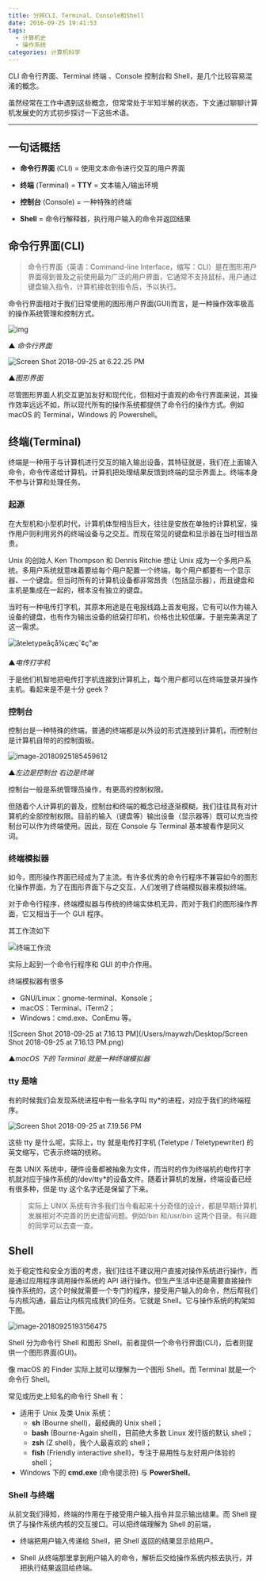 ```yaml
---
title: 分辨CLI、Terminal、Console和Shell
date: 2016-09-25 19:41:53
tags:
  - 计算机史
  - 操作系统
categories: 计算机科学
---
```


CLI 命令行界面、Terminal 终端 、Console 控制台和 Shell，是几个比较容易混淆的概念。

虽然经常在工作中遇到这些概念，但常常处于半知半解的状态，下文通过聊聊计算机发展史的方式初步探讨一下这些术语。

---

## 一句话概括

- **命令行界面** (CLI) = 使用文本命令进行交互的用户界面
- **终端** (Terminal) = **TTY** = 文本输入/输出环境
- **控制台** (Console) = 一种特殊的终端
- **Shell** = 命令行解释器，执行用户输入的命令并返回结果

  <!--more-->

## 命令行界面(CLI)

> 命令行界面（英语：Command-line Interface，缩写：CLI）是在图形用户界面得到普及之前使用最为广泛的用户界面，它通常不支持鼠标，用户通过键盘输入指令，计算机接收到指令后，予以执行。

命令行界面相对于我们日常使用的图形用户界面(GUI)而言，是一种操作效率极高的操作系统管理和控制方式。

![img](https://ws1.sinaimg.cn/large/006tNbRwgy1fvlv5nqqouj30sg0lc13p.jpg)

▲ _命令行界面_

![Screen Shot 2018-09-25 at 6.22.25 PM](https://ws3.sinaimg.cn/large/006tNbRwgy1fvlyss3e4ij31kw0w0hdt.jpg)

▲*图形界面*

尽管图形界面人机交互更加友好和现代化，但相对于直观的命令行界面来说，其操作效率远远不如，所以现代所有的操作系统都提供了命令行的操作方式。例如 macOS 的 Terminal，Windows 的 Powershell。

## 终端(Terminal)

终端是一种用于与计算机进行交互的输入输出设备，其特征就是，我们在上面输入命令，命令传递给计算机，计算机把处理结果反馈到终端的显示界面上。终端本身不参与计算和处理任务。

### 起源

在大型机和小型机时代，计算机体型相当巨大，往往是安放在单独的计算机室，操作用户则利用另外的终端设备与之交互。而现在常见的键盘和显示器在当时相当昂贵。

Unix 的创始人 Ken Thompson 和 Dennis Ritchie 想让 Unix 成为一个多用户系统。多用户系统就意味着要给每个用户配置一个终端，每个用户都要有一个显示器、一个键盘。但当时所有的计算机设备都非常昂贵（包括显示器），而且键盘和主机是集成在一起的，根本没有独立的键盘。

当时有一种电传打字机，其原本用途是在电报线路上首发电报，它有可以作为输入设备的键盘，也有作为输出设备的纸袋打印机，价格也比较低廉。于是完美满足了这一需求。

![âteletypeâçå¾çæç´¢ç"æ](https://ws2.sinaimg.cn/large/006tNbRwgy1fvlz3a5vymj30sg0lcjyz.jpg)

▲*电传打字机*

于是他们机智地把电传打字机连接到计算机上，每个用户都可以在终端登录并操作主机。看起来是不是十分 geek？

### 控制台

控制台是一种特殊的终端，普通的终端都是以外设的形式连接到计算机，而控制台是计算机自带的的控制面板。

![image-20180925185459612](https://ws1.sinaimg.cn/large/006tNbRwgy1fvlzgz7sv2j30m80godxj.jpg)

▲*左边是控制台 右边是终端*

控制台一般是系统管理员操作，有更高的控制权限。

但随着个人计算机的普及，控制台和终端的概念已经逐渐模糊，我们往往具有对计算机的全部控制权限。目前的输入（键盘等）输出设备（显示器等）既可以充当控制台可以作为终端使用。因此，现在 Console 与 Terminal 基本被看作是同义词。

### 终端模拟器

如今，图形操作界面已经成为了主流。有许多优秀的命令行程序不兼容如今的图形化操作界面，为了在图形界面下与之交互，人们发明了终端模拟器来模拟终端。

对于命令行程序，终端模拟器与传统的终端实体机无异，而对于我们的图形操作界面，它又相当于一个 GUI 程序。

其工作流如下

![终端工作流](https://ws1.sinaimg.cn/large/006tNbRwgy1fvm00u5y4wj306409c74i.jpg)

实际上起到一个命令行程序和 GUI 的中介作用。

终端模拟器有很多

- GNU/Linux：gnome-terminal、Konsole；
- macOS：Terminal、iTerm2；
- Windows：cmd.exe、ConEmu 等。

![Screen Shot 2018-09-25 at 7.16.13 PM](/Users/maywzh/Desktop/Screen Shot 2018-09-25 at 7.16.13 PM.png)

▲*macOS 下的 Terminal 就是一种终端模拟器*

### tty 是啥

有的时候我们会发现系统进程中有一些名字叫 tty\*的进程，对应于我们的终端程序。

![Screen Shot 2018-09-25 at 7.19.56 PM](https://ws1.sinaimg.cn/large/006tNbRwgy1fvm07xns4tj31am0b877j.jpg)

这些 tty 是什么呢，实际上，tty 就是电传打字机 (Teletype / Teletypewriter) 的英文缩写，它表示终端的统称。

在类 UNIX 系统中，硬件设备都被抽象为文件，而当时的作为终端机的电传打字机就对应于操作系统的/dev/tty\*的设备文件。随着计算机的发展，终端设备已经有很多种，但是 tty 这个名字还是保留了下来。

> 实际上 UNIX 系统有许多我们当今看起来十分奇怪的设计，都是早期计算机发展相对不完善的历史遗留问题。例如/bin 和/usr/bin 这两个目录。有兴趣的同学可以去查一查。

## Shell

处于稳定性和安全方面的考虑，我们往往不建议用户直接对操作系统进行操作，而是通过应用程序调用操作系统的 API 进行操作。但生产生活中还是需要直接操作操作系统的，这个时候就需要一个专门的程序，接受用户输入的命令，然后帮我们与内核沟通，最后让内核完成我们的任务。它就是 Shell。它与操作系统的构架如下图。

![image-20180925193156475](https://ws4.sinaimg.cn/large/006tNbRwgy1fvm0je6xrlj30gb0bjjsb.jpg)

Shell 分为命令行 Shell 和图形 Shell，前者提供一个命令行界面(CLI)，后者则提供一个图形界面(GUI)。

像 macOS 的 Finder 实际上就可以理解为一个图形 Shell。而 Terminal 就是一个命令行 Shell。

常见或历史上知名的命令行 Shell 有：

- 适用于 Unix 及类 Unix 系统：
  - **sh** (Bourne shell)，最经典的 Unix shell；
  - **bash** (Bourne-Again shell)，目前绝大多数 Linux 发行版的默认 shell；
  - **zsh** (Z shell)，我个人最喜欢的 shell；
  - **fish** (Friendly interactive shell)，专注于易用性与友好用户体验的 shell；
- Windows 下的 **cmd.exe** (命令提示符) 与 **PowerShell**。

### Shell 与终端

从前文我们得知，终端的作用在于接受用户输入指令并显示输出结果。而 Shell 提供了与操作系统内核的交互接口。可以把终端理解为 Shell 的前端，

- 终端把用户输入传递给 Shell，把 Shell 返回的结果显示给用户。

- Shell 从终端那里拿到用户输入的命令，解析后交给操作系统内核去执行，并把执行结果返回给终端。
